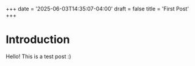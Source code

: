 +++
date = '2025-06-03T14:35:07-04:00'
draft = false
title = 'First Post'
+++

# Introduction

Hello! This is a test post :)
